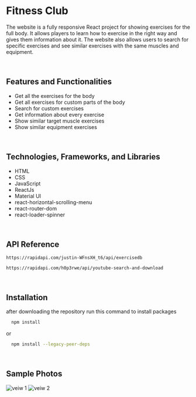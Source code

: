 # Fitness Club


<!-- https://fitness-club-h.netlify.app/ -->

<!-- https://dragon-h22.github.io/Fitness-Club -->



The website is a fully responsive React project for showing exercises for the full body.  It allows players to learn how to exercise in the right way and gives them information about it. The website also allows users to search for specific exercises and see similar exercises with the same muscles and equipment. 

<!--
*<a href="https://dragon-h22.github.io/Fitness-Club" target="_blank"> Check it now⚡</a>*
-->


<br>


## Features and Functionalities
- Get all the exercises for the body
- Get all exercises for custom parts of the body
- Search for custom exercises
- Get information about every exercise
- Show similar target muscle exercises
- Show similar equipment exercises


<br>


## Technologies, Frameworks, and Libraries
- HTML
- CSS
- JavaScript
- ReactJs
- Material UI
- react-horizontal-scrolling-menu
- react-router-dom
- react-loader-spinner

<br>


## API Reference
``` 
https://rapidapi.com/justin-WFnsXH_t6/api/exercisedb
```

``` 
https://rapidapi.com/h0p3rwe/api/youtube-search-and-download
```


<br>


## Installation

after downloading the repository run this command to install packages

```bash
  npm install
```
or 
```bash
  npm install --legacy-peer-deps
```



<br>

## Sample Photos 

![veiw 1](https://github.com/Dragon-H22/Fitness-Club/assets/88390970/136ba706-0c44-4a04-8af6-c85e0326e449)
![veiw 2](https://github.com/Dragon-H22/Fitness-Club/assets/88390970/dd3dd98a-076b-4a54-ac05-803dbf964d06)



